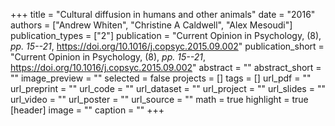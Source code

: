 +++
title = "Cultural diffusion in humans and other animals"
date = "2016"
authors = ["Andrew Whiten", "Christine A Caldwell", "Alex Mesoudi"]
publication_types = ["2"]
publication = "Current Opinion in Psychology, (8), _pp. 15--21_, https://doi.org/10.1016/j.copsyc.2015.09.002"
publication_short = "Current Opinion in Psychology, (8), _pp. 15--21_, https://doi.org/10.1016/j.copsyc.2015.09.002"
abstract = ""
abstract_short = ""
image_preview = ""
selected = false
projects = []
tags = []
url_pdf = ""
url_preprint = ""
url_code = ""
url_dataset = ""
url_project = ""
url_slides = ""
url_video = ""
url_poster = ""
url_source = ""
math = true
highlight = true
[header]
image = ""
caption = ""
+++
